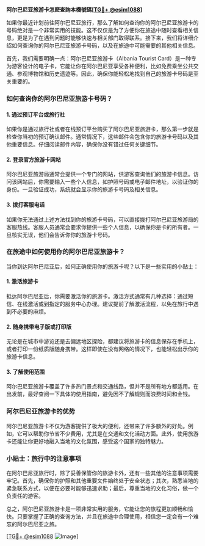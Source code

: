 **阿尔巴尼亚旅游卡怎麽查詢本機號碼[[TG💪+ @esim1088](https://t.me/s/esim1088)]**

如果你最近计划前往阿尔巴尼亚旅行，那么了解如何查询你的阿尔巴尼亚旅游卡的号码绝对是一个非常实用的技能。这不仅仅是为了方便你在旅途中随时查看相关信息，更是为了在遇到问题时能够快速与相关部门取得联系。接下来，我们将详细介绍如何查询你的阿尔巴尼亚旅游卡号码，以及在旅途中可能需要的其他相关信息。

首先，我们需要明确一点：阿尔巴尼亚旅游卡（Albania Tourist Card）是一种专为游客设计的电子卡，它能让你在阿尔巴尼亚享受各种便利，比如免费乘坐公共交通、参观博物馆和历史遗迹等。因此，确保你能轻松地找到自己的旅游卡号码是至关重要的。

### 如何查询你的阿尔巴尼亚旅游卡号码？

#### 1. **通过预订平台或旅行社**
如果你是通过旅行社或者在线预订平台购买了阿尔巴尼亚旅游卡，那么第一步就是检查你当初的预订确认邮件。通常情况下，这些邮件会包含你的旅游卡号码以及其他重要信息。仔细阅读邮件内容，确保你没有错过任何关键细节。

#### 2. **登录官方旅游卡网站**
阿尔巴尼亚旅游局通常会提供一个专门的网站，供游客查询他们的旅游卡信息。访问该网站后，你需要输入一些个人信息，如护照号码或电子邮件地址，以验证你的身份。一旦验证成功，系统就会显示你的旅游卡号码及相关信息。

#### 3. **拨打客服电话**
如果你无法通过上述方法找到你的旅游卡号码，可以直接拨打阿尔巴尼亚旅游局的客服热线。客服人员通常会要求你提供一些个人信息，以确保你是卡的所有者。一旦核实无误，他们会告诉你你的旅游卡号码。

### 在旅途中如何使用你的阿尔巴尼亚旅游卡？

当你到达阿尔巴尼亚后，如何正确使用你的旅游卡呢？以下是一些实用的小贴士：

#### 1. **激活旅游卡**
抵达阿尔巴尼亚后，你需要激活你的旅游卡。激活方式通常有几种选择：通过短信、在线激活或到指定的服务中心办理。建议提前了解激活流程，以免在旅行中遇到不必要的麻烦。

#### 2. **随身携带电子版或打印版**
无论是在城市中游览还是去偏远地区探险，都建议将旅游卡的信息保存在手机上，或者打印一份纸质版随身携带。这样即使在没有网络的情况下，也能轻松出示你的旅游卡信息。

#### 3. **了解使用范围**
阿尔巴尼亚旅游卡覆盖了许多热门景点和交通线路，但并不是所有地方都适用。在出发前，最好查阅一下具体的使用指南，避免因不了解规则而浪费时间和金钱。

### 阿尔巴尼亚旅游卡的优势

阿尔巴尼亚旅游卡不仅为游客提供了极大的便利，还带来了许多额外的好处。例如，它可以帮助你节省不少费用，尤其是在交通和文化活动方面。此外，使用旅游卡还能让你更好地融入当地的文化氛围，感受这个国家的独特魅力。

### 小贴士：旅行中的注意事项

在阿尔巴尼亚旅行时，除了妥善保管你的旅游卡外，还有一些其他的注意事项需要牢记。首先，确保你的护照和其他重要文件始终处于安全状态；其次，熟悉当地的紧急联系方式，以便在必要时能够迅速求助；最后，尊重当地的文化习俗，做一个负责任的游客。

总之，阿尔巴尼亚旅游卡是一项非常实用的服务，它能让您的旅程更加顺畅和愉快。只要掌握了正确的查询方法，并且在旅途中合理使用，相信您一定会有一个难忘的阿尔巴尼亚之旅。

[[TG💪+ @esim1088](https://t.me/s/esim1088) ![Image](https://i.postimg.cc/4NQfJmqS/Snipaste-2025-05-13-00-14-12.png)]